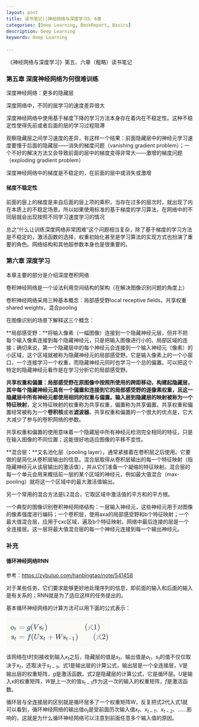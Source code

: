 ```yaml
---
layout: post
title: 读书笔记||神经网络与深度学习5、6章
categories: [Deep Learning, BookReport, Basics]
description: Deep Learning
keywords: Deep Learning

---
```


​	《神经网络与深度学习》第五、六章（粗略）读书笔记

### 第五章 深度神经网络为何很难训练

深度神经网络：更多的隐藏层 

深度网络中，不同的层学习的速度差异很大

深度神经网络中使用基于梯度下降的学习方法本身存在着内在不稳定性。这种不稳定性使得先前或者后面的层的学习过程阻滞

观察隐藏层之间学习速度的差异，有这样一个结果：前面隐藏层中的神经元学习速度要慢于后面的隐藏层——消失的梯度问题（vanishing gradient problem）；一个不好的解决方法又会导致前面的层中的梯度变得非常大——激增的梯度问题（exploding gradient problem）

深度神经网络中的梯度是不稳定的，在前面的层中或消失或激增

#### 梯度不稳定性

前面的层上的梯度是来自后面的层上项的乘积，当存在过多的层次时，就出现了内在本质上的不稳定场景。所以如果使用标准的基于梯度的学习算法，在网络中的不同层就会出现按照不同学习速度学习的情况

总之“什么让训练深度网络非常困难”这个问题相当复杂，除了基于梯度的学习方法是不稳定的，激活函数的选择，权重初始化甚至是学习算法的实现方式也扮演了重要的角色。网络结构和其他超参数本身也是很重要的。

### 第六章 深度学习

本章主要的部分是介绍深度卷积网络

卷积神经网络是一个设法利用空间结构的架构（在解决图像识别问题的角度上）

卷积神经网络采用三种基本概念：局部感受野local receptive fields，共享权重shared weights，混合pooling

在图像识别的场景下解释这三个概念：

**局部感受野：**将输入像素（一幅图像）连接到一个隐藏神经元层，但并不把每个输入像素连接到每个隐藏神经元，只是把输入图像进行小的、局部区域的连接；确切来说，第一个隐藏层中的每个神经元会连接到一个输入神经元（像素）的小区域，这个区域就被称为隐藏神经元的局部感受野。它是输入像素上的一个小窗口，一个连接学习一个权重，而隐藏神经元同时也学习一个总的偏置。可以把这个特定的隐藏神经元看作是在学习分析它的局部感受野。

**共享权重和偏置：**局部感受野在原图像中按照所使用的跨距移动，构建起隐藏层，其中每个隐藏神经元具有一个偏置和连接到它的局部感受野的逐像素权重，且这一隐藏层中所有神经元都使用相同的权重与偏置。输入层到隐藏层的映射被称为一个**特征映射**，定义特征映射的权重称为共享权重，偏置称为共享偏置。共享权重和偏置经常被称为一个**卷积核**或者**滤波器**。共享权重和偏置的一个很大的优点是，它大大减少了参与的卷积网络的参数。

共享权重和偏置的使用意味着一个隐藏层中所有神经元检测完全相同的特征，只是在输入图像的不同位置；这能很好地适应图像的平移不变性。

**混合层：**又名池化层（pooling layer），通常紧接着在卷积层之后使用。它要做的是简化从卷积层输出的信息。混合层取得从卷积层输出的每一个特征映射（指隐藏神经元从该层输出的激活值），并从它们准备一个凝缩的特征映射。混合层的每一个单元会用来概括前一层的某个区域的神经元，例如最大值混合（max-pooling）就将这一个区域中的最大激活值输出。

另一个常用的混合方法是L2混合，它取区域中激活值的平方和的平方根。

一个典型的图像识别卷积神经网络结构：一层输入神经元，这些神经元用于对图像的像素强度进行编码；一个卷积层，使用axa的局部感受野和b个特征映射；一个最大值混合层，应用于cxc区域，遍及b个特征映射。网络中最后连接的层是一个全连接层。这一层将最大值混合层的每一个神经元连接到每一个输出神经元。

### 补充

#### 循环神经网络RNN

参考：https://zybuluo.com/hanbingtao/note/541458

对于某些任务，它们要求能够更好地处理序列的信息，即前面的输入和后面的输入是有关系的；RNN就是为了适应这样的任务提出的。

基本循环神经网络的计算方法可以用下面的公式表示：

<img src="/images/RNNeq.png" style="zoom:67%;" />

该网络在t时刻接收到输入$x_t$之后，隐藏层的值是$s_t$，输出值是$o_t$，$s_t$的值不仅仅取决于$x_t$，还取决于$s_{t-1}$。式1是输出层的计算公式，输出层是一个全连接层，$V$是输出层的权重矩阵，$g$是激活函数。式2是隐藏层的计算公式，它是循环层。$U$是输入x的权重矩阵，$W$是上一次的值$s_{t-1}$作为这一次的输入的权重矩阵，$f$是激活函数。

循环层与全连接层的区别就是循环层多了一个权重矩阵W，反复把式2代入式1就可以看到，循环神经网络的输出值$o_t$是受前面历次输入值$x_t$、$x_{t-1}$、$x_{t-2}$、……影响的，这就是为什么循环神经网络可以注意到前面任意多个输入值的原因。

